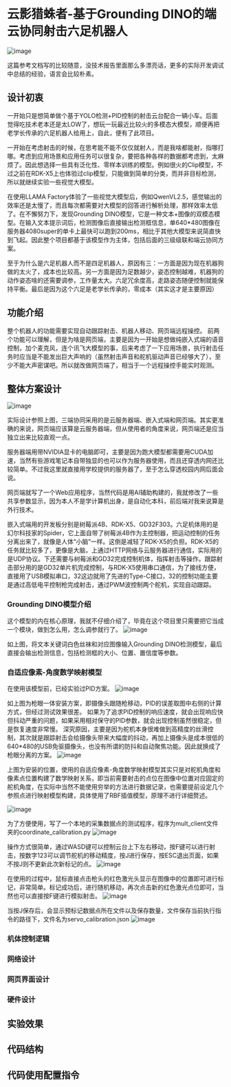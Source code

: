 # 云影猎蛛者-基于Grounding DINO的端云协同射击六足机器人
![image](https://github.com/user-attachments/assets/90377063-cfa7-491c-842c-ccc0a36b71c6)

这篇参考文档写的比较随意，没技术报告里面那么多漂亮话，更多的实际开发调试中总结的经验，语言会比较朴素。
## 设计初衷
一开始只是想简单做个基于YOLO检测+PID控制的射击云台配合一辆小车。后面觉得吃技术老本还是太LOW了，想玩一玩最近比较火的多模态大模型，顺便再把老学长传承的六足机器人给用上，自此，便有了此项目。

一开始在考虑射击的时候，在思考能不能不仅仅就射人，而是我啥都能射，指哪打哪。考虑到应用场景和应用任务可以很复杂，要把各种各样的数据都考虑到，太麻烦了。因此想选择一些具有泛化性、零样本训练的模型。例如很火的Clip模型，不过之前在RDK-X5上也体验过clip模型，只能做到简单的分类，而并非目标检测，所以就继续实验一些视觉大模型。

在使用LLAMA Factory体验了一些视觉大模型后，例如QwenVL2.5，感觉输出的效率还是太慢了，而且每次都需要对大模型的回答进行解析处理，那样效率太低了。在不懈努力下，发现Grounding DINO模型，它是一种文本+图像的双模态模型。在输入文本提示词后，检测图像后直接输出检测框信息，单640*480图像在服务器4080super的单卡上最快可以跑到200ms，相比于其他大模型来说简直快到飞起。因此整个项目都基于该模型作为主体，包括后面的三级级联和端云协同方案。

至于为什么是六足机器人而不是四足机器人，原因有三：一方面是因为现在机器狗做的太火了，成本也比较高。另一方面是因为足数越少，姿态控制越难，机器狗的动作姿态啥的还需要调参，工作量太大。六足冗余度高，走路姿态随便控制就能保持平衡。最后是因为这个六足是老学长传承的，零成本（其实这才是主要原因）
## 功能介绍
整个机器人的功能需要实现自动跟踪射击、机器人移动、网页端远程操控。
前两个功能可以理解，但是为啥是网页端，主要是因为一开始是想做纯嵌入式端的语音控制，加个麦克风，连个讯飞大模型的事，后来考虑了一下应用场景，执行射击任务时应当是不能发出巨大声响的（虽然射击声音和舵机驱动声音已经够大了），至少不能大声密谋吧。所以就改做网页端了，相当于一个远程操控手能实时观测。
## 整体方案设计 
![image](https://github.com/user-attachments/assets/93eedb3b-d30a-4adf-834e-b43cb197d0f0)

实际设计参照上图，三端协同采用的是云服务器端、嵌入式端和网页端。其实更准确的来说，网页端应该算是云服务器端，但从使用者的角度来说，网页端还是应当独立出来比较直观一点。

服务器端用带NVIDIA显卡的电脑即可，主要是因为跑大模型都需要用CUDA加速，当然有些游戏笔记本自带独显的也可以作为服务器使用，而且还穿透内网还比较简单。不过我这里就直接用学校提供的服务器了，至于怎么穿透校园内网后面会说。

网页端就写了一个Web应用程序，当然代码是用AI辅助构建的，我就修改了一些共享参数显示，因为本人不是学计算机出身，是自动化本科，前后端对我来说算是外行技术。

嵌入式端用的开发板分别是树莓派4B、RDK-X5、GD32F303。六足机体用的是幻尔科技家的Spider，它上面自带了树莓派4B作为主控制器，把运动控制的任务分离出来了，就像是人体“小脑”一样。这倒是减轻了RDK-X5的负担。RDK-X5的任务就比较多了，更像是大脑，上通过HTTP网络与云服务器进行通信，实际用的是UDP协议。下还需要与树莓派和GD32完成控制机体，指挥射击等操作。跟踪射击部分用的是GD32单片机完成控制，与RDK-X5使用串口通信，为了接线方便，直接用了USB模拟串口，32这边就用了先进的Type-C接口，32的控制功能主要是通过高低电平控制枪完成射击，通过PWM波控制两个舵机，实现自动跟踪。
### Grounding DINO模型介绍
这个模型的内在核心原理，我就不仔细介绍了，毕竟在这个项目里只需要把它当成一个模块，做到怎么用，怎么调参就行了。
![image](https://github.com/user-attachments/assets/5861fbe8-f05f-4f18-9a93-9a7ccb89e6bd)

如上图，将文本关键词白色丝袜和对应图像输入Grounding DINO检测模型，最后直接会输出检测信息，包括检测框的大小、位置、置信度等参数。
### 自适应像素-角度数学映射模型
在使用该模型前，已经实验过PID方案。
![image](https://github.com/user-attachments/assets/d2da8d8a-a4bb-44f5-b801-9743bd5bd436)

如上图为枪眼一体安装方案，即摄像头跟随枪移动，PID的误差取图中右侧的计算方式，但经过测试效果很差。
如果为了追求PID控制的响应速度，就会出现响应快但抖动严重的问题，如果采用相对保守的PID参数，就会出现控制虽然很稳定，但是恢复速度非常慢。
深究原因，主要是因为舵机本身很难做到高精度的丝滑控制，其次就是跟踪射击会给摄像头带来大幅度的抖动，再加上摄像头是成本很低的640*480的USB免驱摄像头，也没有所谓的防抖和自动聚焦功能。因此就换成了枪眼分离的方案。
![image](https://github.com/user-attachments/assets/a534e09d-54c4-4aa0-ac75-d5bb1b811a6d)

上图为安装的位置，使用的自适应像素-角度数学映射模型其实只是对舵机角度和像素点位置构建了数学映射关系，即当前需要射击的点位在图像中位置对应固定的舵机角度，在实际中当然不能使用穷举的方法进行数据记录，也需要提前设定几个参照点进行映射模型构建，具体使用了RBF插值模型，原理不进行详细赘述。

![image](https://github.com/user-attachments/assets/226d69b4-ca0a-4c85-aa32-7901387a4d16)

为了方便使用，写了一个本地的采集数据点的测试程序，程序为mult_client文件夹的coordinate_calibration.py
![image](https://github.com/user-attachments/assets/e8d8e98b-1c4d-434a-af4d-d6c0f86213b8)

操作方式很简单，通过WASD键可以控制云台上下左右移动，按F键可以进行射击，按数字123可以调节舵机的移动精度，按J进行保存，按ESC退出页面，如果不按J则不更新此次新标记的点。
![image](https://github.com/user-attachments/assets/bed7a70d-e4d6-4fb8-a7fb-80a061aa7f56)

在使用的过程中，鼠标直接点击枪头的红色激光头显示在图像中的位置即可进行标记，非常简单。标记成功后，进行随机移动，再次点击新的红色激光点位即可，当然也可以直接按F键进行模拟射击。
![image](https://github.com/user-attachments/assets/9a964859-b521-45fe-b1f3-7713d83047bc)

当按J保存后，会显示预标记数据点所在文件以及保存数量，文件保存当前执行指令的路径下，文件名为servo_calibration.json
![image](https://github.com/user-attachments/assets/6e013be6-6e3c-4b3f-8b94-f178a411cba1)






### 机体控制逻辑

### 网络设计

### 网页界面设计

### 硬件设计

## 实验效果

## 代码结构

## 代码使用配置指令
